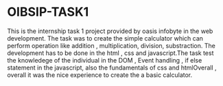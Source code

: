 # OIBSIP-TASK1
This is the internship task 1 project provided by oasis infobyte in the web development. The task was to create the simple calculator which can perform operation like addition , multiplication, division,
substraction. The development has to be done in the html , css and javascript.The task test the knowledege of the individual in the DOM , Event handling , if else statement in the javascript, also the fundamentals of css and htmlOverall , overall it was the nice experience to create the a basic calculator.
